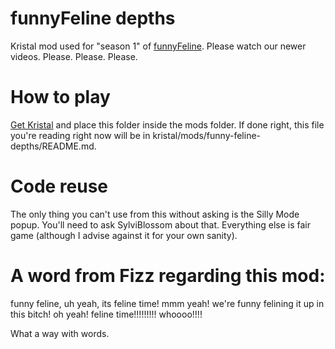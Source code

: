 # funnyFeline depths

Kristal mod used for "season 1" of [funnyFeline](https://www.youtube.com/@funnyfeline1). Please watch our newer videos. Please. Please. Please.

# How to play

[Get Kristal](https://kristal.cc/wiki/downloading) and place this folder inside the mods folder. If done right, this file you're reading right now will be in kristal/mods/funny-feline-depths/README.md.

# Code reuse

The only thing you can't use from this without asking is the Silly Mode popup. You'll need to ask SylviBlossom about that. Everything else is fair game (although I advise against it for your own sanity).

# A word from Fizz regarding this mod:

funny feline, uh yeah, its feline time! mmm yeah! we're funny felining it up in this bitch! oh yeah! feline time!!!!!!!!! whoooo!!!!

What a way with words.
